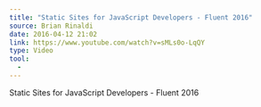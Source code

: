 ```yaml
---
title: "Static Sites for JavaScript Developers - Fluent 2016"
source: Brian Rinaldi
date: 2016-04-12 21:02
link: https://www.youtube.com/watch?v=sMLs0o-LqQY
type: Video
tool:
  - 
---
```

Static Sites for JavaScript Developers - Fluent 2016





